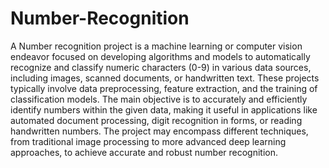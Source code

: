 # Number-Recognition

A Number recognition project is a machine learning or computer vision endeavor focused on developing algorithms and models to automatically recognize and classify numeric characters (0-9) in various data sources, including images, scanned documents, or handwritten text. These projects typically involve data preprocessing, feature extraction, and the training of classification models. The main objective is to accurately and efficiently identify numbers within the given data, making it useful in applications like automated document processing, digit recognition in forms, or reading handwritten numbers. The project may encompass different techniques, from traditional image processing to more advanced deep learning approaches, to achieve accurate and robust number recognition.
